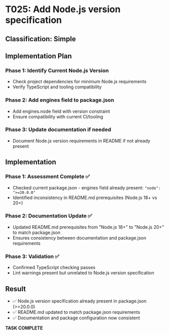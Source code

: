# T025: Add Node.js version specification

## Classification: Simple

## Implementation Plan

### Phase 1: Identify Current Node.js Version

- Check project dependencies for minimum Node.js requirements
- Verify TypeScript and tooling compatibility

### Phase 2: Add engines field to package.json

- Add engines.node field with version constraint
- Ensure compatibility with current CI/tooling

### Phase 3: Update documentation if needed

- Document Node.js version requirements in README if not already present

## Implementation

### Phase 1: Assessment Complete ✅

- Checked current package.json - engines field already present: `"node": ">=20.0.0"`
- Identified inconsistency in README.md prerequisites (Node.js 18+ vs 20+)

### Phase 2: Documentation Update ✅

- Updated README.md prerequisites from "Node.js 18+" to "Node.js 20+" to match package.json
- Ensures consistency between documentation and package.json requirements

### Phase 3: Validation ✅

- Confirmed TypeScript checking passes
- Lint warnings present but unrelated to Node.js version specification

## Result

- ✅ Node.js version specification already present in package.json (>=20.0.0)
- ✅ README.md updated to match package.json requirements
- ✅ Documentation and package configuration now consistent

**TASK COMPLETE**
